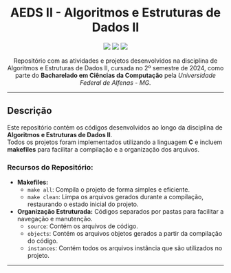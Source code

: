 <h1 align='center'>AEDS II - Algoritmos e Estruturas de Dados II </h1>

<p align='center'> 
  <img loading='lazy' src="https://img.shields.io/badge/Language-gray?style=flat-square&logo=c&logoColor=white&labelColor=blue"/>
  <img loading='lazy' src="https://img.shields.io/badge/Status-Finalizado-green"/>
  <img loading='lazy' src="https://img.shields.io/badge/License-MIT-blue?style=flat-square"/>
</p>

<p align="center">
  Repositório com as atividades e projetos desenvolvidos na disciplina de Algoritmos e Estruturas de Dados II, cursada no 2º semestre de 2024, 
  como parte do <strong>Bacharelado em Ciências da Computação</strong> pela <em>Universidade Federal de Alfenas - MG.</em>
</p>

---

## Descrição

Este repositório contém os códigos desenvolvidos ao longo da disciplina de **Algoritmos e Estruturas de Dados II**.  
Todos os projetos foram implementados utilizando a linguagem **C** e incluem **makefiles** para facilitar a compilação e a organização dos arquivos. 

### Recursos do Repositório:
- **Makefiles:**  
  - `make all`: Compila o projeto de forma simples e eficiente.  
  - `make clean`: Limpa os arquivos gerados durante a compilação, restaurando o estado inicial do projeto.
- **Organização Estruturada:** Códigos separados por pastas para facilitar a navegação e manutenção.
  - `source`: Contém os arquivos de código.
  - `objects`: Contém os arquivos objetos gerados a partir da compilação do código.
  - `instances`: Contém todos os arquivos instância que são utilizados no projeto.
---
